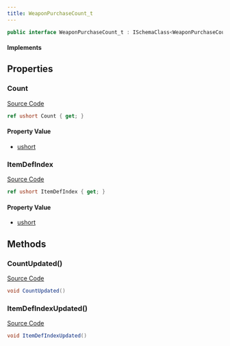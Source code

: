 ```yaml
---
title: WeaponPurchaseCount_t
---
```


```csharp
public interface WeaponPurchaseCount_t : ISchemaClass<WeaponPurchaseCount_t>, ISchemaField, ISchemaClass, INativeHandle
```

#### Implements

## Properties

### Count

[Source Code](https://github.com/swiftly-solution/swiftlys2/blob/main/managed/src/SwiftlyS2.Generated/Schemas/Interfaces/WeaponPurchaseCount_t.cs#L19)

```csharp
ref ushort Count { get; }
```

#### Property Value

- [ushort](https://learn.microsoft.com/dotnet/api/system.uint16)

### ItemDefIndex

[Source Code](https://github.com/swiftly-solution/swiftlys2/blob/main/managed/src/SwiftlyS2.Generated/Schemas/Interfaces/WeaponPurchaseCount_t.cs#L17)

```csharp
ref ushort ItemDefIndex { get; }
```

#### Property Value

- [ushort](https://learn.microsoft.com/dotnet/api/system.uint16)

## Methods

### CountUpdated()

[Source Code](https://github.com/swiftly-solution/swiftlys2/blob/main/managed/src/SwiftlyS2.Generated/Schemas/Interfaces/WeaponPurchaseCount_t.cs#L22)

```csharp
void CountUpdated()
```

### ItemDefIndexUpdated()

[Source Code](https://github.com/swiftly-solution/swiftlys2/blob/main/managed/src/SwiftlyS2.Generated/Schemas/Interfaces/WeaponPurchaseCount_t.cs#L21)

```csharp
void ItemDefIndexUpdated()
```

